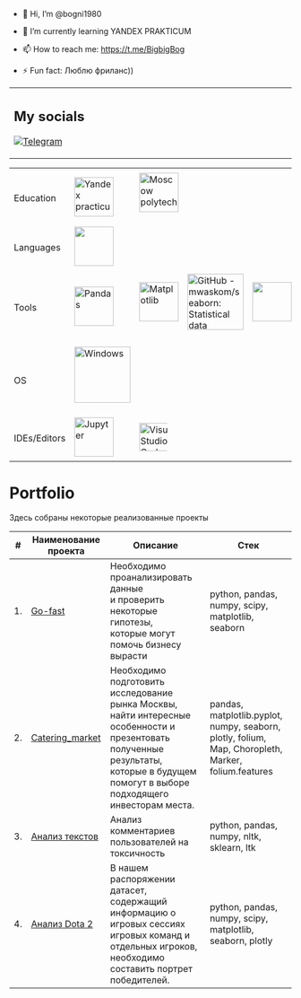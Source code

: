 - 👋 Hi, I’m @bogni1980
- 🌱 I’m currently learning YANDEX PRAKTICUM
- 📫 How to reach me: https://t.me/BigbigBog

- ⚡ Fun fact: Люблю фриланс))


<table>
<tr> 
<td width="550">

   <h2> My socials </h2>
   
   [![Telegram](https://img.shields.io/badge/Telegram-2CA5E0?style=for-the-badge&logo=telegram&logoColor=white)]([https://t.me/BigbigBog])
  
</td>
</tr>
</table>
<table>

<td>
   <tr>
      <td> Education </td>
       <td>
          <img src="https://media.licdn.com/dms/image/C4E0BAQFvMau8fT9EaA/company-logo_100_100/0/1659612017327/__logo?e=1722470400&v=beta&t=geZfYtjn_AQrj5wvezd-gsAIZZwkmBHafdgzV6gF--M" title="Yandex practicum" width="70"/>&nbsp;
      </td>
      <td>         
           <img src="https://upload.wikimedia.org/wikipedia/ru/archive/0/03/20150713222832%21RANEPA_logo.png" title="Moscow polytech" width="70"/>&nbsp;
      </td>
   
  </tr>
  <tr>
      <td> Languages </td>
      <td>
          <img src="https://upload.wikimedia.org/wikipedia/commons/thumb/c/c3/Python-logo-notext.svg/242px-Python-logo-notext.svg.png" width="70"/>&nbsp;
      </td>
      
  </tr>
  <tr>
      <td> Tools </td>
      <td>
           <img src="https://pandas.pydata.org/docs/_static/pandas.svg" title="Pandas" width="70"/>&nbsp;
      </td>
      <td>
           <img src="https://matplotlib.org/stable/_static/logo_light.svg" title="Matplotlib" width="70"/>&nbsp;
      </td>
      <td>
           <img src="https://repository-images.githubusercontent.com/4704710/fd110d80-63d1-11eb-9ae4-de7c23c9dedc" jsaction="VQAsE" class="sFlh5c pT0Scc iPVvYb" style="max-width: 100px; width: 100px; height: 100px; margin: 4px 0px;" alt="GitHub - mwaskom/seaborn: Statistical data visualization in Python" jsname="kn3ccd" aria-hidden="false"/>&nbsp;
      </td>
     <td>
           <img src="https://docs.scipy.org/doc/scipy/_static/logo.svg" width="70"/>&nbsp;
      </td>
      <td> 
           <img src="https://numpy.org/doc/stable/_static/numpylogo.svg" title="Numpy" width="70"/>&nbsp;
      </td>
     <td> 
           <img src="https://scikit-learn.org/stable/_static/scikit-learn-logo-small.png" title="Sklearn" width="70"/>&nbsp;
      </td>
      <td>
           <img src="https://upload.wikimedia.org/wikipedia/commons/thumb/8/8a/Plotly-logo.png/440px-Plotly-logo.png" width="70"/>&nbsp;
      </td> 
      <td>
           <img src="https://nss-full-time-data-analytics-4.github.io/assets/tech_img/folium.png" jsaction="VQAsE" class="sFlh5c pT0Scc iPVvYb" style="max-width: 100px; height: 100px; margin: 0px; width: 100px;" alt="Folium/>&nbsp;
      </td> 
     <td>
           <img src="https://www.postgresql.org/media/img/about/press/elephant.png" width="70"/>&nbsp
      </td>    
  </tr>
  <tr>
      <td> OS </td>
      <td>
           <img src="https://upload.wikimedia.org/wikipedia/commons/thumb/e/e2/Windows_logo_and_wordmark_-_2021.svg/420px-Windows_logo_and_wordmark_-_2021.svg.png" title="Windows" width="100"/>&nbsp;
      </td>
    
  </tr>
  <tr>
     <td> IDEs/Editors </td>
      <td>
           <img src="https://upload.wikimedia.org/wikipedia/commons/thumb/3/38/Jupyter_logo.svg/240px-Jupyter_logo.svg.png" title="Jupyter" width="70"/>&nbsp;
      </td>
      <td>
           <img src="https://encrypted-tbn0.gstatic.com/images?q=tbn:ANd9GcTnoirCtiJhhN8Tvo0FJRRd4CInsOXkRX9EbA&amp;s" jsaction="VQAsE" class="sFlh5c ag2Pqd pT0Scc" alt="Visual Studio Code — Википедия" jsname="JuXqh" style="max-width: 50px; height: 50px; margin: 0px; width: 80px;" data-ilt="1719823798005">&nbsp;
      </td>
      
  </tr>
</table>

# Portfolio

Здесь собраны некоторые реализованные проекты

| #    | Наименование проекта                | Описание                                                     | Стек                                                         |
| ---- | ------------------------------------------------------------ | ------------------------------------------------------------ | ------------------------------------------------------------ |
| 1.   | [Go-fast](https://github.com/bogni1980/Go-fast?tab=readme-ov-file#go-fast) | Необходимо проанализировать данные   <br/>и проверить некоторые гипотезы, <br/>которые могут помочь бизнесу вырасти| python, pandas, numpy, scipy, matplotlib, seaborn   |
| 2.   | [Catering_market](https://github.com/bogni1980/Catering_market) |Необходимо подготовить исследование рынка Москвы,   <br/>найти интересные особенности и презентовать полученные результаты, <br/>которые в будущем помогут в выборе подходящего инвесторам места. | pandas, matplotlib.pyplot, numpy, seaborn, plotly, folium, Map, Choropleth, Marker, folium.features |
| 3.   | [Анализ текстов](https://github.com/bogni1980/Wikishop?tab=readme-ov-file#wikishop) | Анализ комментариев пользователей на токсичность             | python, pandas, numpy, nltk, sklearn, ltk |
| 4.   | [Анализ Dota 2](https://github.com/bogni1980/Dota/blob/080e9b7fc2b61a8a07b7a56950f09708358a90d7/Dota%202%20.ipynb) | В нашем распоряжении датасет, содержащий информацию о игровых сессиях игровых команд и отдельных игроков, необходимо составить портрет победителей.            | python, pandas, numpy, scipy, matplotlib, seaborn, plotly|
<!---
bogni1980/bogni1980 is a ✨ special ✨ repository because its `README.md` (this file) appears on your GitHub profile.
You can click the Preview link to take a look at your changes.
--->

